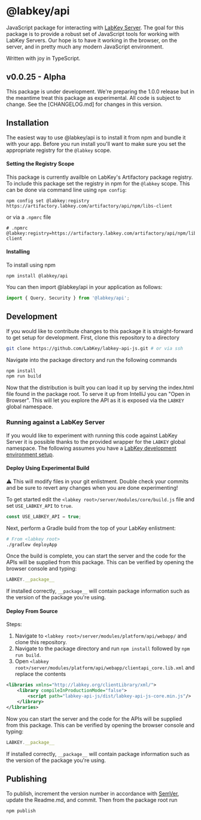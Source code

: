 # @labkey/api

JavaScript package for interacting with [LabKey Server](https://www.labkey.com/). The goal for this package is to provide a robust set of JavaScript tools for working with LabKey Servers. Our hope is to have it working in the browser, on the server, and in pretty much any modern JavaScript environment.

Written with joy in TypeScript.

## v0.0.25 - Alpha

This package is under development. We're preparing the 1.0.0 release but in the meantime treat this package as experimental. All code is subject to change.
See the [CHANGELOG.md] for changes in this version.

## Installation

The easiest way to use @labkey/api is to install it from npm and bundle it with your app. Before you run install you'll want to make sure you set the appropriate registry for the `@labkey` scope.

#### Setting the Registry Scope

This package is currently availble on LabKey's Artifactory package registry. To include this package set the registry in npm for the `@labkey` scope. This can be done via command line using `npm config`:
```
npm config set @labkey:registry https://artifactory.labkey.com/artifactory/api/npm/libs-client
```
or via a `.npmrc` file
```
# .npmrc
@labkey:registry=https://artifactory.labkey.com/artifactory/api/npm/libs-client
```

#### Installing

To install using npm
```
npm install @labkey/api
```
You can then import @labkey/api in your application as follows:
```js
import { Query, Security } from '@labkey/api';
```

## Development

If you would like to contribute changes to this package it is straight-forward to get setup for development. First, clone this repository to a directory

```sh
git clone https://github.com/LabKey/labkey-api-js.git # or via ssh
```

Navigate into the package directory and run the following commands

```sh
npm install
npm run build
```

Now that the distribution is built you can load it up by serving the index.html file found in the package root. To serve it up from IntelliJ you can "Open in Browser". This will let you explore the API as it is exposed via the `LABKEY` global namespace.

### Running against a LabKey Server

If you would like to experiment with running this code against LabKey Server it is possible thanks to the provided wrapper for the `LABKEY` global namespace. The following assumes you have a [LabKey development environment setup](https://www.labkey.org/Documentation/wiki-page.view?name=devMachine).

#### Deploy Using Experimental Build

:warning: This will modify files in your git enlistment. Double check your commits and be sure to revert any changes when you are done experimenting!

To get started edit the `<labkey root>/server/modules/core/build.js` file and set `USE_LABKEY_API` to `true`.

```js
const USE_LABKEY_API = true;
```

Next, perform a Gradle build from the top of your LabKey enlistment:

```sh
# From <labkey root>
./gradlew deployApp
```

Once the build is complete, you can start the server and the code for the APIs will be supplied from this package.
This can be verified by opening the browser console and typing:

```js
LABKEY.__package__
```

If installed correctly, `__package__` will contain package information such as the version of the package you're using.

#### Deploy From Source

Steps:
1. Navigate to `<labkey root>/server/modules/platform/api/webapp/` and clone this repository.
2. Navigate to the package directory and run `npm install` followed by `npm run build`.
3. Open `<labkey root>/server/modules/platform/api/webapp/clientapi_core.lib.xml` and replace the contents

```xml
<libraries xmlns="http://labkey.org/clientLibrary/xml/">
    <library compileInProductionMode="false">
        <script path="labkey-api-js/dist/labkey-api-js-core.min.js"/>
    </library>
</libraries>
```

Now you can start the server and the code for the APIs will be supplied from this package. This can be verified
by opening the browser console and typing:

```js
LABKEY.__package__
```

If installed correctly, `__package__` will contain package information such as the version of the package you're using.

## Publishing

To publish, increment the version number in accordance with [SemVer](https://semver.org/), update the Readme.md, and commit. Then from the package root run

```sh
npm publish
```

